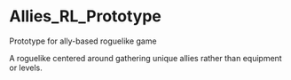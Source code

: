 # Allies_RL_Prototype
Prototype for ally-based roguelike game

A roguelike centered around gathering unique allies rather than equipment or levels.